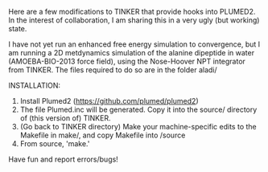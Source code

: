 Here are a few modifications to TINKER that provide hooks into PLUMED2. In the interest of collaboration, I am sharing this in a very ugly (but working) state. 

I have not yet run an enhanced free energy simulation to convergence, but I am running a 2D metdynamics simulation of the alanine dipeptide in water (AMOEBA-BIO-2013 force field), using the Nose-Hoover NPT integrator from TINKER. The files required to do so are in the folder aladi/

INSTALLATION:
1. Install Plumed2 (https://github.com/plumed/plumed2)
2. The file Plumed.inc will be generated.  Copy it into the source/ directory of (this version of) TINKER.
3. (Go back to TINKER directory) Make your machine-specific edits to the Makefile in make/, and copy Makefile into /source
4. From source, 'make.'

Have fun and report errors/bugs!
